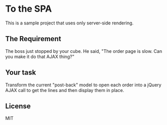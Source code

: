 To the SPA
==========

This is a sample project that uses only server-side rendering.

The Requirement
---------------

The boss just stopped by your cube.  He said, "The order page is slow.  Can you make it do that AJAX thing?"

Your task
---------

Transform the current "post-back" model to open each order into a jQuery AJAX call to get the lines and then display them in place.

License
-------
MIT
